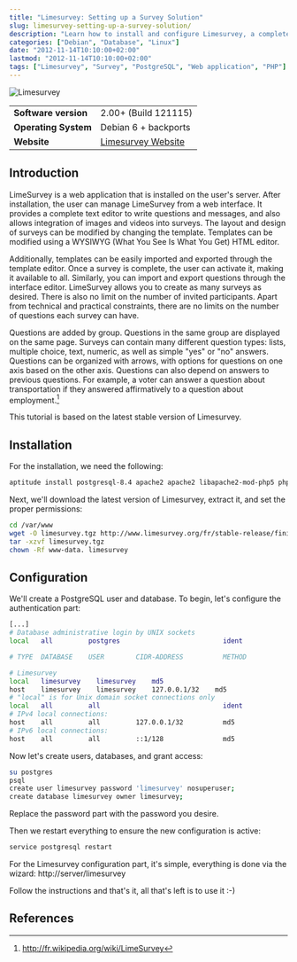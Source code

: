 ```yaml
---
title: "Limesurvey: Setting up a Survey Solution"
slug: limesurvey-setting-up-a-survey-solution/
description: "Learn how to install and configure Limesurvey, a complete survey solution for your web server, allowing you to create and manage sophisticated surveys."
categories: ["Debian", "Database", "Linux"]
date: "2012-11-14T10:10:00+02:00"
lastmod: "2012-11-14T10:10:00+02:00"
tags: ["Limesurvey", "Survey", "PostgreSQL", "Web application", "PHP"]
---
```


![Limesurvey](../../static/images/limesurvey_logo.avif)


|||
|-|-|
| **Software version** | 2.00+ (Build 121115) |
| **Operating System** | Debian 6 + backports |
| **Website** | [Limesurvey Website](https://www.limesurvey.org/) |


## Introduction

LimeSurvey is a web application that is installed on the user's server. After installation, the user can manage LimeSurvey from a web interface. It provides a complete text editor to write questions and messages, and also allows integration of images and videos into surveys. The layout and design of surveys can be modified by changing the template. Templates can be modified using a WYSIWYG (What You See Is What You Get) HTML editor.

Additionally, templates can be easily imported and exported through the template editor. Once a survey is complete, the user can activate it, making it available to all. Similarly, you can import and export questions through the interface editor. LimeSurvey allows you to create as many surveys as desired. There is also no limit on the number of invited participants. Apart from technical and practical constraints, there are no limits on the number of questions each survey can have.

Questions are added by group. Questions in the same group are displayed on the same page. Surveys can contain many different question types: lists, multiple choice, text, numeric, as well as simple "yes" or "no" answers. Questions can be organized with arrows, with options for questions on one axis based on the other axis. Questions can also depend on answers to previous questions. For example, a voter can answer a question about transportation if they answered affirmatively to a question about employment.[^1]

This tutorial is based on the latest stable version of Limesurvey.

## Installation

For the installation, we need the following:

```bash
aptitude install postgresql-8.4 apache2 apache2 libapache2-mod-php5 php5 php5-gd php5-imap php5-ldap php5-pgsql
```

Next, we'll download the latest version of Limesurvey, extract it, and set the proper permissions:

```bash
cd /var/www
wget -O limesurvey.tgz http://www.limesurvey.org/fr/stable-release/finish/25-latest-stable-release/686-limesurvey200plus-build121115targz
tar -xzvf limesurvey.tgz
chown -Rf www-data. limesurvey
```

## Configuration

We'll create a PostgreSQL user and database. To begin, let's configure the authentication part:

``` bash hl_lines="7-9"
[...]
# Database administrative login by UNIX sockets
local   all         postgres                          ident

# TYPE  DATABASE    USER        CIDR-ADDRESS          METHOD

# Limesurvey
local   limesurvey    limesurvey    md5
host    limesurvey    limesurvey    127.0.0.1/32    md5
# "local" is for Unix domain socket connections only
local   all         all                               ident
# IPv4 local connections:
host    all         all         127.0.0.1/32          md5
# IPv6 local connections:
host    all         all         ::1/128               md5
```

Now let's create users, databases, and grant access:

```bash
su postgres
psql
create user limesurvey password 'limesurvey' nosuperuser;
create database limesurvey owner limesurvey;
```

Replace the password part with the password you desire.

Then we restart everything to ensure the new configuration is active:

```bash
service postgresql restart
```

For the Limesurvey configuration part, it's simple, everything is done via the wizard: http://server/limesurvey

Follow the instructions and that's it, all that's left is to use it :-)

## References

[^1]: http://fr.wikipedia.org/wiki/LimeSurvey
